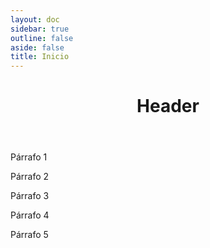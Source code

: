 ```yaml
---
layout: doc
sidebar: true
outline: false
aside: false
title: Inicio
---
```


<div class="cap">
  <header>
    <div class="site-logo">
      <h1>Header</h1>
    </div>
  </header>
  <div class="container initial" id="home">
  </div>
  <div class="blank">
    <p>Párrafo 1</p>
    <p>Párrafo 2</p>
  </div>
  <div class="container zero"></div>
  <div class="blank">
    <p>Párrafo 3</p>
  </div>
  <div class="container first"></div>
  <div class="blank">
    <p>Párrafo 4</p>
    <p>Párrafo 5</p>
  </div>
</div>
